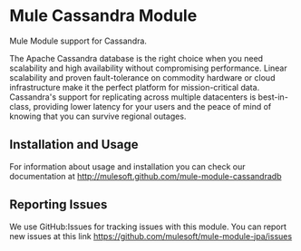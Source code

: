 Mule Cassandra Module
====================

Mule Module support for Cassandra.

The Apache Cassandra database is the right choice when you need scalability and high availability without
compromising performance. Linear scalability and proven fault-tolerance on commodity hardware or cloud infrastructure
make it the perfect platform for mission-critical data. Cassandra's support for replicating across multiple
datacenters is best-in-class, providing lower latency for your users and the peace of mind of knowing that
you can survive regional outages.


Installation and Usage
----------------------

For information about usage and installation you can check our documentation at http://mulesoft.github.com/mule-module-cassandradb

Reporting Issues
----------------

We use GitHub:Issues for tracking issues with this module. You can report new issues at this
link https://github.com/mulesoft/mule-module-jpa/issues
